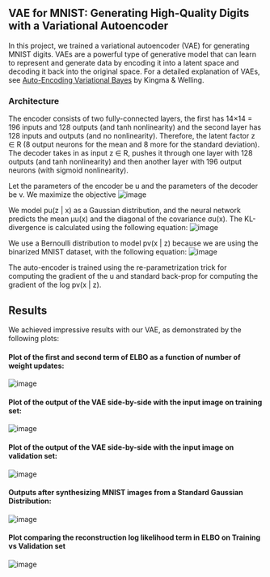 ## VAE for MNIST: Generating High-Quality Digits with a Variational Autoencoder
In this project, we trained a variational autoencoder (VAE) for generating MNIST digits. VAEs are a powerful type of generative model that can learn to represent and generate data by encoding it into a latent space and decoding it back into the original space. For a detailed explanation of VAEs, see [Auto-Encoding Variational Bayes](https://arxiv.org/abs/1312.6114) by Kingma & Welling.

### Architecture 
The encoder consists of two fully-connected layers, the first has 14×14 = 196 inputs and 128 outputs (and tanh nonlinearity) and the second layer has 128 inputs and outputs (and no nonlinearity). Therefore, the latent factor z ∈ R (8 output neurons for the mean and 8 more for the standard deviation). The decoder takes in as input z ∈ R, pushes it through one layer with 128 outputs (and tanh nonlinearity) and then another layer with 196 output neurons (with sigmoid nonlinearity).

Let the parameters of the encoder be u and the parameters of the decoder be v. We maximize the objective
![image](https://user-images.githubusercontent.com/38180831/205464260-d2b5d371-5418-44ee-8a78-85890174bacb.png)

We model pu(z | x) as a Gaussian distribution, and the neural network predicts the mean µu(x) and the diagonal of the covariance σu(x). The KL-divergence is calculated using the following equation:
 ![image](https://user-images.githubusercontent.com/38180831/205464297-1ddc9aea-b133-4ff2-a5da-be4fc979cee5.png)

We use a Bernoulli distribution to model pv(x | z) because we are using the binarized MNIST dataset, with the following equation:
![image](https://user-images.githubusercontent.com/38180831/205464311-14ece9e1-a9c5-439d-a167-31de1c233ef6.png)

The auto-encoder is trained using the re-parametrization trick for computing the gradient of the u and standard back-prop for computing the gradient of the log pv(x | z).

## Results
We achieved impressive results with our VAE, as demonstrated by the following plots:
#### Plot of the first and second term of ELBO as a function of number of weight updates:
![image](https://user-images.githubusercontent.com/38180831/205464385-f68cada1-7f76-48e3-b7df-e4ae4da4a6b8.png)

#### Plot of the output of the VAE side-by-side with the input image on training set:
![image](https://user-images.githubusercontent.com/38180831/205464432-b13e9801-5806-4a0c-9aff-12cc11a501bd.png)

#### Plot of the output of the VAE side-by-side with the input image on validation set:
![image](https://user-images.githubusercontent.com/38180831/205464457-7b27cc52-7dba-4325-84e5-c23efecc8005.png)

#### Outputs after synthesizing MNIST images from a Standard Gaussian Distribution:
![image](https://user-images.githubusercontent.com/38180831/205464494-c42ff4db-efe3-4e4f-bdcb-6e7bde77f081.png)

#### Plot comparing the reconstruction log likelihood term in ELBO on Training vs Validation set
![image](https://user-images.githubusercontent.com/38180831/205464515-01b07b52-efdb-452b-80a6-ce9965e8eac9.png)
